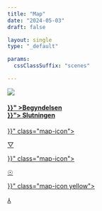 ```yaml
---
title: "Map"
date: "2024-05-03"
draft: false

layout: single
type: "_default"

params:
  cssClassSuffix: "scenes"

---
```


<div id="mapFolder">

  <img src="/images/Mirroring_map32.png" id="map">
<div id="map_menu">
  <h4 id="beginning"><a href="{{< ref "/" >}}" >Begyndelsen</a><br><a href="{{< ref "/map-lund/chapters/chapter4/scene23" >}}">
    Slutningen
    </a></h4>
    </div>

  <div id="prismaScenes">
      <a href="{{< ref "/map-lund/chapters/chapter2/scene07" >}}" class="map-icon">
        <p class="dPink" id="prisma">&#9661;</p>
      </a>
  </div>

  <div id="wellScenes">
      <a href="{{< ref "/map-lund/chapters/chapter1/scene1" >}}" class="map-icon">
        <p id="well" class="orange">&#9737;</p>
      </a>
  </div>
  <div id="antennaScenes">
      <a href="{{< ref "/map-lund/chapters/chapter3/scene13" >}}" class="map-icon yellow">
          <p id="antenna" class="yellow">&#8516;</p>
      </a>
  </div>

</div>

<script src="/js/map.js" type="module"></script>
